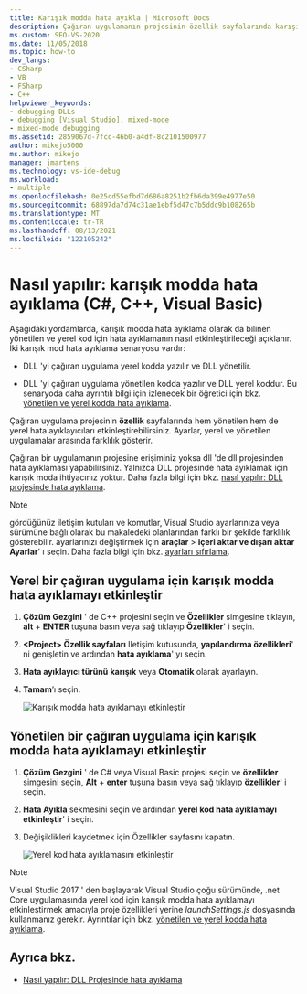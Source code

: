 ```yaml
---
title: Karışık modda hata ayıkla | Microsoft Docs
description: Çağıran uygulamanın projesinin özellik sayfalarında karışık modda hata ayıklamayı (yönetilen ve yerel kod birlikte) nasıl etkinleştireceğinizi öğrenin.
ms.custom: SEO-VS-2020
ms.date: 11/05/2018
ms.topic: how-to
dev_langs:
- CSharp
- VB
- FSharp
- C++
helpviewer_keywords:
- debugging DLLs
- debugging [Visual Studio], mixed-mode
- mixed-mode debugging
ms.assetid: 2859067d-7fcc-46b0-a4df-8c2101500977
author: mikejo5000
ms.author: mikejo
manager: jmartens
ms.technology: vs-ide-debug
ms.workload:
- multiple
ms.openlocfilehash: 0e25cd55efbd7d686a8251b2fb6da399e4977e50
ms.sourcegitcommit: 68897da7d74c31ae1ebf5d47c7b5ddc9b108265b
ms.translationtype: MT
ms.contentlocale: tr-TR
ms.lasthandoff: 08/13/2021
ms.locfileid: "122105242"
---
```

# <a name="how-to-debug-in-mixed-mode-c-c-visual-basic"></a>Nasıl yapılır: karışık modda hata ayıklama (C#, C++, Visual Basic)

Aşağıdaki yordamlarda, karışık modda hata ayıklama olarak da bilinen yönetilen ve yerel kod için hata ayıklamanın nasıl etkinleştirileceği açıklanır. İki karışık mod hata ayıklama senaryosu vardır:

- DLL 'yi çağıran uygulama yerel kodda yazılır ve DLL yönetilir.

- DLL 'yi çağıran uygulama yönetilen kodda yazılır ve DLL yerel koddur. Bu senaryoda daha ayrıntılı bilgi için izlenecek bir öğretici için bkz. [yönetilen ve yerel kodda hata ayıklama](../debugger/how-to-debug-managed-and-native-code.md).

Çağıran uygulama projesinin **özellik** sayfalarında hem yönetilen hem de yerel hata ayıklayıcıları etkinleştirebilirsiniz. Ayarlar, yerel ve yönetilen uygulamalar arasında farklılık gösterir.

Çağıran bir uygulamanın projesine erişiminiz yoksa dll 'de dll projesinden hata ayıklaması yapabilirsiniz. Yalnızca DLL projesinde hata ayıklamak için karışık moda ihtiyacınız yoktur. Daha fazla bilgi için bkz. [nasıl yapılır: DLL projesinde hata ayıklama](../debugger/how-to-debug-from-a-dll-project.md).

> [!NOTE]
> gördüğünüz iletişim kutuları ve komutlar, Visual Studio ayarlarınıza veya sürümüne bağlı olarak bu makaledeki olanlarından farklı bir şekilde farklılık gösterebilir. ayarlarınızı değiştirmek için **araçlar**  >  **içeri aktar ve dışarı aktar Ayarlar**' ı seçin. Daha fazla bilgi için bkz. [ayarları sıfırlama](../ide/environment-settings.md#reset-settings).

## <a name="enable-mixed-mode-debugging-for-a-native-calling-app"></a>Yerel bir çağıran uygulama için karışık modda hata ayıklamayı etkinleştir

1. **Çözüm Gezgini** ' de C++ projesini seçin ve **Özellikler** simgesine tıklayın, **alt** + **ENTER** tuşuna basın veya sağ tıklayıp **Özellikler**' i seçin.

1. **\<Project> Özellik sayfaları** Iletişim kutusunda, **yapılandırma özellikleri**' ni genişletin ve ardından **hata ayıklama**' yı seçin.

1. **Hata ayıklayıcı türünü** **karışık** veya **Otomatik** olarak ayarlayın.

1. **Tamam**’ı seçin.

   ![Karışık modda hata ayıklamayı etkinleştir](../debugger/media/dbg-mixed-mode-from-native.png "Karışık modda hata ayıklamayı etkinleştir")

## <a name="enable-mixed-mode-debugging-for-a-managed-calling-app"></a>Yönetilen bir çağıran uygulama için karışık modda hata ayıklamayı etkinleştir

1. **Çözüm Gezgini** ' de C# veya Visual Basic projesi seçin ve **özellikler** simgesini seçin, **Alt** + **enter** tuşuna basın veya sağ tıklayıp **özellikler**' i seçin.

1. **Hata Ayıkla** sekmesini seçin ve ardından **yerel kod hata ayıklamayı etkinleştir**' i seçin.

1. Değişiklikleri kaydetmek için Özellikler sayfasını kapatın.

   ![Yerel kod hata ayıklamasını etkinleştir](../debugger/media/dbg-mixed-mode-from-csharp.png "Yerel kod hata ayıklamasını etkinleştir")

> [!NOTE]
> Visual Studio 2017 ' den başlayarak Visual Studio çoğu sürümünde, .net Core uygulamasında yerel kod için karışık modda hata ayıklamayı etkinleştirmek amacıyla proje özellikleri yerine *launchSettings.js* dosyasında kullanmanız gerekir. Ayrıntılar için bkz. [yönetilen ve yerel kodda hata ayıklama](../debugger/how-to-debug-managed-and-native-code.md).

## <a name="see-also"></a>Ayrıca bkz.

- [Nasıl yapılır: DLL Projesinde hata ayıklama](../debugger/how-to-debug-from-a-dll-project.md)